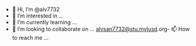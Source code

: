 - 👋 Hi, I’m @alv7732
- 👀 I’m interested in ...
- 🌱 I’m currently learning ...
- 💞️ I’m looking to collaborate on ...
alvsan7732@stu.mylusd.org- 📫 How to reach me ...

<!---
alv7732/alv7732 is a ✨ special ✨ repository because its `README.md` (this file) appears on your GitHub profile.
You can click the Preview link to take a look at your changes.
--->
